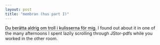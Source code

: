 ```yaml
---
layout: post
title: "membran (hus part I)"
---
```

<style type="text/css">
.tooltip {
  position: relative;
  display: inline-block;
  color: black;
  border-bottom: 1px dotted black;
  opacity: 1;
}

.tooltip .tooltiptext {
  visibility: hidden;
  width: 120px;
  background-color: black;
  color: #fff;
  text-align: center;
  border-radius: 6px;
  padding: 5px 0;
  
  /* Position the tooltip */
  position: absolute;
  z-index: 1;
  top: -5px;
  left: 105%;
}

.tooltip:hover .tooltiptext {
  visibility: visible;
}
</style>

<div class="tooltip">Du berätta aldrig om troll i kulisserna för mig. <span class="tooltiptext">You never told me of Troll i kulisserna.</span> </div> I found out about it in one of the many afternoons I spent lazily scrolling through JStor-pdfs while you worked in the other room.

